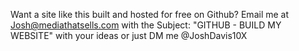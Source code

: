 Want a site like this built and hosted for free on Github? Email me at Josh@mediathatsells.com with the Subject: "GITHUB - BUILD MY WEBSITE" with your ideas or just DM me @JoshDavis10X
